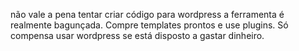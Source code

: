 não vale a pena tentar criar código para wordpress a ferramenta é realmente bagunçada.
Compre templates prontos e use plugins.
Só compensa usar wordpress se está disposto a gastar dinheiro.